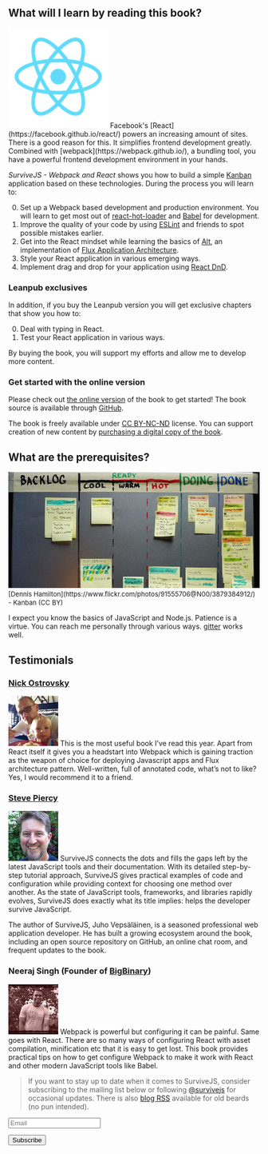 ## What will I learn by reading this book?

<p>
<img src="assets/img/react.png" alt="React" class="react-image" width="200" height="200" />
Facebook's [React](https://facebook.github.io/react/) powers an increasing amount of sites. There is a good reason for this. It simplifies frontend development greatly. Combined with [webpack](https://webpack.github.io/), a bundling tool, you have a powerful frontend development environment in your hands.
</p>

*SurviveJS - Webpack and React* shows you how to build a simple [Kanban](https://en.wikipedia.org/wiki/Kanban_%28development%29) application based on these technologies. During the process you will learn to:

0. Set up a Webpack based development and production environment. You will learn to get most out of [react-hot-loader](https://github.com/gaearon/react-hot-loader) and [Babel](https://babeljs.io/) for development.
0. Improve the quality of your code by using [ESLint](http://eslint.org/) and friends to spot possible mistakes earlier.
0. Get into the React mindset while learning the basics of [Alt](http://alt.js.org/), an implementation of [Flux Application Architecture](https://facebook.github.io/flux/docs/overview.html).
0. Style your React application in various emerging ways.
0. Implement drag and drop for your application using [React DnD](https://gaearon.github.io/react-dnd/).

### Leanpub exclusives

In addition, if you buy the Leanpub version you will get exclusive chapters that show you how to:

0. Deal with typing in React.
0. Test your React application in various ways.

By buying the book, you will support my efforts and allow me to develop more content.

### Get started with the online version

Please check out [the online version](webpack_react/introduction) of the book to get started! The book source is available through [GitHub](https://github.com/survivejs/webpack_react).

The book is freely available under [CC BY-NC-ND](https://creativecommons.org/licenses/by-nc-nd/4.0/) license. You can support creation of new content by [purchasing a digital copy of the book](https://leanpub.com/survivejs_webpack).

## What are the prerequisites?

<div style="margin-bottom: 1em">
  <img src="assets/img/kanban_small.jpg" alt="Kanban board" class="kanban-image" width="646" height="232" />
  <span class="legend" style="font-size: small;">[Dennis Hamilton](https://www.flickr.com/photos/91555706@N00/3879384912/) - Kanban (CC BY)</span>
</div>

I expect you know the basics of JavaScript and Node.js. Patience is a virtue. You can reach me personally through various ways. [gitter](https://gitter.im/survivejs/webpack_react) works well.

## Testimonials

### [Nick Ostrovsky](http://firedev.com/)

<p>
<img src='assets/img/testimonials/nick.jpg' alt='Nick Ostrovsky' class='testimonial-photo' width='100' height='100' />
This is the most useful book I’ve read this year. Apart from React itself it gives you a headstart into Webpack which is gaining traction as the weapon of choice for deploying Javascript apps and Flux architecture pattern. Well-written, full of annotated code, what’s not to like? Yes, I would recommend it to a friend.
</p>

### [Steve Piercy](http://www.StevePiercy.com)

<p>
<img src='assets/img/testimonials/steve.jpg' alt='Steve Piercy' class='testimonial-photo' width='100' height='100' />
SurviveJS connects the dots and fills the gaps left by the latest JavaScript tools and their documentation.  With its detailed step-by-step tutorial approach, SurviveJS gives practical examples of code and configuration while providing context for choosing one method over another.  As the state of JavaScript tools, frameworks, and libraries rapidly evolves, SurviveJS does exactly what its title implies: helps the developer survive JavaScript.
</p>

The author of SurviveJS, Juho Vepsäläinen, is a seasoned professional web application developer.  He has built a growing ecosystem around the book, including an open source repository on GitHub, an online chat room, and frequent updates to the book.

### Neeraj Singh (Founder of [BigBinary](http://bigbinary.com/))

<p>
<img src='assets/img/testimonials/raj.jpg' alt='Neeraj Singh' class='testimonial-photo' width='100' height='100' />
Webpack is powerful but configuring it can be painful. Same goes with React. There are so many ways of configuring React with asset compilation, minification etc that it is easy to get lost. This book provides practical tips on how to get configure Webpack to make it work with React and other modern JavaScript tools like Babel.
</p>

<blockquote class="tip">If you want to stay up to date when it comes to SurviveJS, consider subscribing to the mailing list below or following <a href="https://twitter.com/survivejs">@survivejs</a> for occasional updates. There is also <a href="/atom.xml">blog RSS</a> available for old beards (no pun intended).</blockquote>

<form action="//jster.us7.list-manage.com/subscribe/post?u=ed40c0084a0c5ba31b3365d65&amp;id=b853b8e786" method="post" id="mc-embedded-subscribe-form" name="mc-embedded-subscribe-form" class="validate" target="_blank" novalidate>
  <div id="mc_embed_signup_scroll">
    <div class="mc-field-group">
      <input type="email" placeholder="Email" value="" name="EMAIL" class="required email" id="mce-EMAIL">
    </div><!-- real people should not fill this in and expect good things - do not remove this or risk form bot signups-->
    <div style="position: absolute; left: -5000px;">
      <input type="text" name="b_ed40c0084a0c5ba31b3365d65_b853b8e786" tabindex="-1" value="">
    </div>
    <div class="clear">
      <input type="submit" class="btn" style="margin-top:1em; margin-bottom: 1em; line-height: 2em" value="Subscribe" name="subscribe" id="mc-embedded-subscribe" class="button">
    </div>
  </div>
</form>


